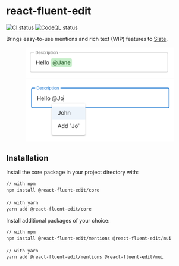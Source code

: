 # react-fluent-edit

[![CI status][github-ci-action-image]][github-ci-action-url]
[![CodeQL status][github-codeql-analysis-action-image]][github-codeql-analysis-action-url]

[github-ci-action-image]: https://github.com/sodenn/react-fluent-edit/actions/workflows/ci.yml/badge.svg
[github-ci-action-url]: https://github.com/sodenn/react-fluent-edit/actions/workflows/ci.yml
[github-codeql-analysis-action-image]: https://github.com/sodenn/react-fluent-edit/actions/workflows/codeql-analysis.yml/badge.svg
[github-codeql-analysis-action-url]: https://github.com/sodenn/react-fluent-edit/actions/workflows/codeql-analysis.yml

Brings easy-to-use mentions and rich text (WIP) features to [Slate](https://github.com/ianstormtaylor/slate).

<p align="center">
  <img width="400" src="./resources/screenshot1.png" alt="Screenshot">
  <img width="400" src="./resources/screenshot2.png" alt="Screenshot">
</p>

## Installation

Install the core package in your project directory with:

```bash
// with npm
npm install @react-fluent-edit/core

// with yarn
yarn add @react-fluent-edit/core
```

Install additional packages of your choice:

```bash
// with npm
npm install @react-fluent-edit/mentions @react-fluent-edit/mui

// with yarn
yarn add @react-fluent-edit/mentions @react-fluent-edit/mui
```
